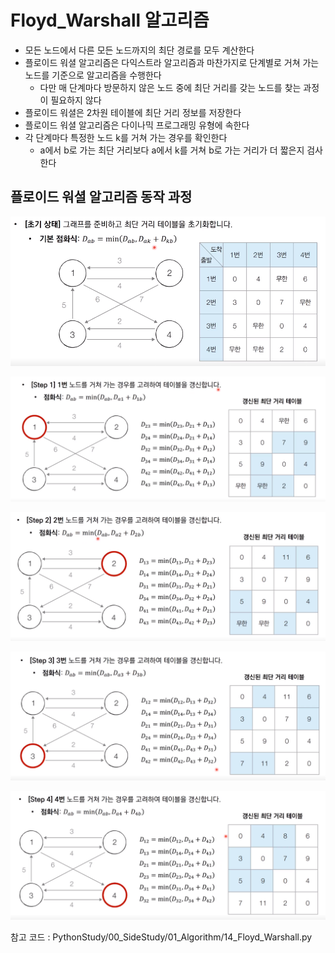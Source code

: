 # Floyd_Warshall 알고리즘

* 모든 노드에서 다른 모든 노드까지의 최단 경로를 모두 계산한다
* 플로이드 워셜 알고리즘은 다익스트라 알고리즘과 마찬가지로 단계별로 거쳐 가는 노드를 기준으로 알고리즘을 수행한다
  * 다만 매 단계마다 방문하지 않은 노드 중에 최단 거리를 갖는 노드를 찾는 과정이 필요하지 않다
* 플로이드 워셜은 2차원 테이블에 최단 거리 정보를 저장한다
* 플로이드 워셜 알고리즘은 다이나믹 프로그래밍 유형에 속한다
* 각 단계마다 특정한 노드 k를 거쳐 가는 경우를 확인한다
  * a에서 b로 가는 최단 거리보다 a에서 k를 거쳐 b로 가는 거리가 더 짧은지 검사한다

## 플로이드 워셜 알고리즘 동작 과정

![1](10_Floyd_Warshall.assets/1.png)

![2](10_Floyd_Warshall.assets/2.png)

![3](10_Floyd_Warshall.assets/3.png)

![4](10_Floyd_Warshall.assets/4.png)

![5](10_Floyd_Warshall.assets/5.png)



참고 코드 : PythonStudy/00_SideStudy/01_Algorithm/14_Floyd_Warshall.py
